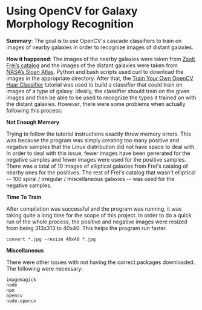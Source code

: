 # Using OpenCV for Galaxy Morphology Recognition 

**Summary**:
The goal is to use OpenCV's cascade classifiers to train on images of nearby galaxies in order to  recognize images of distant galaxies. 

**How it happened**:
The images of the nearby galaxies were taken from [Zsolt Frei’s catalog](http://www.zsolt-frei.net/catalog.htm) and the images of the distant galaxies were taken from [NASA’s Sloan Atlas](http://www.nsatlas.org/). Python and bash scripts used curl to download the images in the appropriate directory. After that, the [Train Your Own OpenCV Haar Classifier](http://coding-robin.de/2013/07/22/train-your-own-opencv-haar-classifier.html) tutorial was used to build a classifier that could train on images of a type of galaxy. Ideally, the classifier should train on the given images and then be able to be used to recognize the types it trained on with the distant galaxies. However, there were some problems when actually following this process:

**Not Enough Memory**

Trying to follow the tutorial instructions exactly threw memory errors. This was because the program was simply creating too many positive and negative samples that the Linux distribution did not have space to deal with. In order to deal with this issue, fewer images have been generated for the negative samples and fewer images were used for the positive samples. There was a total of 10 images of elliptical galaxies from Frei's catalog of nearby ones for the positives. The rest of Frei's catalog that wasn't elliptical -- 100 spiral / irregular / miscellaneous galaxies -- was used for the negative samples. 


**Time To Train**

After compilation was successful and the program was running, it was taking quite a long time for the scope of this project. In order to do a quick run of the whole process, the positive and negative images were resized from being 313x313 to 40x40. This helps the program run faster. 

```shell
convert *.jpg -resize 40x40 *.jpg 
```
**Miscellaneous**

There were other issues with not having the correct packages downloaded. The following were necessary:
```
imagemagick
node
npm
opencv
node-opencv
``` 
